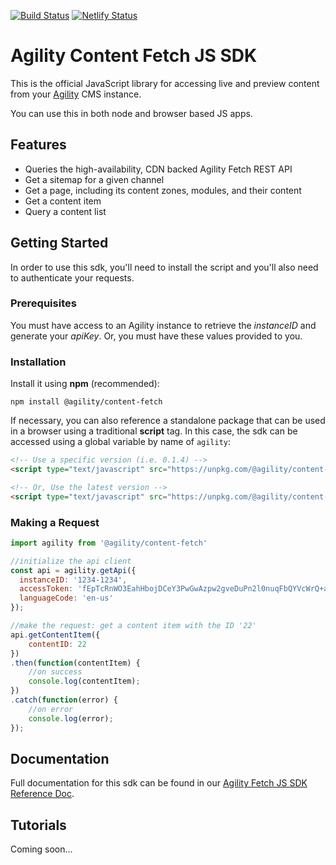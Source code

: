 [![Build Status](https://agility.visualstudio.com/Agility%20Headless%20API/_apis/build/status/Agility%20Content%20Fetch%20JS%20SDK?branchName=master)](https://agility.visualstudio.com/Agility%20Headless%20API/_build/latest?definitionId=52&branchName=master)
[![Netlify Status](https://api.netlify.com/api/v1/badges/c45f5d6e-923b-4019-820e-826e6185017d/deploy-status)](https://app.netlify.com/sites/agilitydocs/deploys)

# Agility Content Fetch JS SDK
This is the official JavaScript library for accessing live and preview content from your [Agility](https://agilitycms.com) CMS instance. 

You can use this in both node and browser based JS apps.

## Features
- Queries the high-availability, CDN backed Agility Fetch REST API
- Get a sitemap for a given channel
- Get a page, including its content zones, modules, and their content
- Get a content item
- Query a content list

## Getting Started
In order to use this sdk, you'll need to install the script and you'll also need to authenticate your requests.

### Prerequisites
You must have access to an Agility instance to retrieve the *instanceID* and generate your *apiKey*. Or, you must have these values provided to you.

### Installation
Install it using **npm** (recommended):
```
npm install @agility/content-fetch
```

If necessary, you can also reference a standalone package that can be used in a browser using a traditional **script** tag. In this case, the sdk can be accessed using a global variable by name of `agility`:
```html
<!-- Use a specific version (i.e. 0.1.4) -->
<script type="text/javascript" src="https://unpkg.com/@agility/content-fetch@0.1.4/dist/agility-content-fetch.browser.js"></script>

<!-- Or, Use the latest version -->
<script type="text/javascript" src="https://unpkg.com/@agility/content-fetch@latest/dist/agility-content-fetch.browser.js"></script>
```
### Making a Request
```javascript
import agility from '@agility/content-fetch'

//initialize the api client
const api = agility.getApi({
  instanceID: '1234-1234',
  accessToken: 'fEpTcRnWO3EahHbojDCeY3PwGwAzpw2gveDuPn2l0nuqFbQYVcWrQ+a3/DHcWgCgn7UL2tgbSOS0AqrEOiXkTg==',
  languageCode: 'en-us'
});

//make the request: get a content item with the ID '22'
api.getContentItem({
    contentID: 22
})
.then(function(contentItem) {
    //on success
    console.log(contentItem);
})
.catch(function(error) {
    //on error
    console.log(error);
});
```

## Documentation
Full documentation for this sdk can be found in our [Agility Fetch JS SDK Reference Doc](https://agilitydocs.netlify.com/agility-content-fetch-js-sdk/).

## Tutorials
Coming soon...






